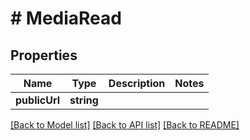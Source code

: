 # # MediaRead

## Properties

Name | Type | Description | Notes
------------ | ------------- | ------------- | -------------
**publicUrl** | **string** |  |

[[Back to Model list]](../../README.md#models) [[Back to API list]](../../README.md#endpoints) [[Back to README]](../../README.md)
